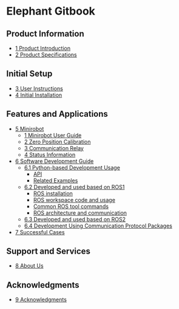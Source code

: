 # Elephant Gitbook

## Product Information

  - [1 Product Introduction](2-ProductInformation/1-ProductIntroduction/1-ProductIntroduction.md)
  - [2 Product Specifications](2-ProductInformation/2-ProductParameters/2-ProductParameters.md)

## Initial Setup

  - [3 User Instructions](3-BasicSettings/3-UserInstructions/3-UserInstructions.md)
  - [4 Initial Installation](3-BasicSettings/4-FirstTimeInstallation/4-FirstTimeInstallation.md)

## Features and Applications

- [5 Minirobot]()
  - [1 Minirobot User Guide]()
  - [2 Zero Position Calibration]()
  - [3 Communication Relay]()
  - [4 Status Information]()
- [6 Software Development Guide]()
  - [6.1 Python-based Development Usage]()
    - [API]()
    - [Related Examples]()
  - [6.2 Developed and used based on ROS1](4-FunctionsAndApplications/6-SDKDevelopment/5.2-DevelopmentAndUseBasedOnROS1/1_download.md)
      - [ROS installation](4-FunctionsAndApplications/6-SDKDevelopment/5.2-DevelopmentAndUseBasedOnROS1/1_download.md)
      - [ROS workspace code and usage](4-FunctionsAndApplications/6-SDKDevelopment/5.2-DevelopmentAndUseBasedOnROS1/2_workcode.md)
      - [Common ROS tool commands](4-FunctionsAndApplications/6-SDKDevelopment/5.2-DevelopmentAndUseBasedOnROS1/3_ROScode.md)
      - [ROS architecture and communication](4-FunctionsAndApplications/6-SDKDevelopment/5.2-DevelopmentAndUseBasedOnROS1/4_communication.md)
  - [6.3 Developed and used based on ROS2]()
  - [6.4 Development Using Communication Protocol Packages]()
- [7 Successful Cases]()
  <!-- - [8. Supporting Resources]() -->
    <!-- - [8.1 Product Documentation]() -->
    <!-- - [8.2 Product Drawings]() -->
    <!-- - [8.3 Software Documentation and Source Code]() -->
    <!-- - [8.4 System Documentation]() -->
    <!-- - [8.5 Promotional Materials]() -->

## Support and Services
  - [8 About Us](5-SupportAndService/5-SupportAndService.md)

## Acknowledgments
  - [9 Acknowledgments](6-Acknowledgments/6-Acknowledgments.md)